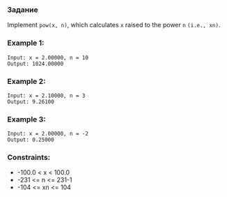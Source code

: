 ### Задание
Implement ```pow(x, n)```, which calculates ```x``` 
raised to the power ```n``` ```(i.e., xn)```.

### Example 1:
```
Input: x = 2.00000, n = 10
Output: 1024.00000
```
### Example 2:
```
Input: x = 2.10000, n = 3
Output: 9.26100
```
### Example 3:
```
Input: x = 2.00000, n = -2
Output: 0.25000
```
 

### Constraints:

+ -100.0 < x < 100.0
+ -231 <= n <= 231-1
+ -104 <= xn <= 104